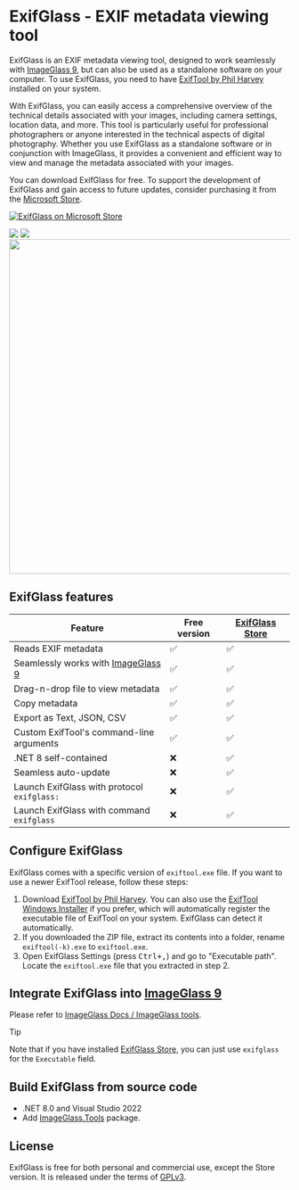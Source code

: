 ExifGlass - EXIF metadata viewing tool
===

ExifGlass is an EXIF metadata viewing tool, designed to work seamlessly with [ImageGlass 9](https://imageglass.org), but can also be used as a standalone software on your computer. To use ExifGlass, you need to have [ExifTool by Phil Harvey](https://exiftool.org) installed on your system.

With ExifGlass, you can easily access a comprehensive overview of the technical details associated with your images, including camera settings, location data, and more. This tool is particularly useful for professional photographers or anyone interested in the technical aspects of digital photography. Whether you use ExifGlass as a standalone software or in conjunction with ImageGlass, it provides a convenient and efficient way to view and manage the metadata associated with your images.

You can download ExifGlass for free. To support the development of ExifGlass and gain access to future updates, consider purchasing it from the [Microsoft Store](https://apps.microsoft.com/detail/9MX8S9HZ57W8?launch=true&cid=github_readme&mode=full).

[![ExifGlass on Microsoft Store](https://github.com/d2phap/ExifGlass/assets/3154213/ed878a58-cec3-4f74-ac56-c215477f6c61)](https://apps.microsoft.com/detail/9MX8S9HZ57W8?launch=true&cid=github_readme&mode=full)

<a href="https://github.com/d2phap/ExifGlass/releases">
  <img src="https://img.shields.io/github/downloads/d2phap/exifglass/total?color=%23ed604c&label=total%20downloads&style=for-the-badge" /></a>
  
<a href="https://github.com/d2phap/ExifGlass/releases">
  <img src="https://img.shields.io/github/downloads/d2phap/exifglass/latest/total?color=%23ed604c&label=latest%20version&style=for-the-badge" />
</a>


<br/>
<img src="https://github.com/d2phap/ExifGlass/assets/3154213/d2fc38fd-043c-46fd-bfb0-2cba006c3b1a" width="600" />


## ExifGlass features
| Feature | Free version | [ExifGlass Store](https://apps.microsoft.com/detail/9MX8S9HZ57W8?launch=true&cid=github_readme&mode=full) | 
| -- | -- | -- |
| Reads EXIF metadata | ✅ | ✅ |
| Seamlessly works with [ImageGlass 9](https://imageglass.org) | ✅ | ✅ |
| Drag-n-drop file to view metadata | ✅ | ✅ |
| Copy metadata | ✅ | ✅ |
| Export as Text, JSON, CSV | ✅ | ✅ |
| Custom ExifTool's command-line arguments | ✅ | ✅ |
| .NET 8 self-contained | ❌ | ✅ |
| Seamless auto-update | ❌ | ✅ |
| Launch ExifGlass with protocol `exifglass:` | ❌ | ✅ |
| Launch ExifGlass with command `exifglass` | ❌ | ✅ |


## Configure ExifGlass
ExifGlass comes with a specific version of `exiftool.exe` file. If you want to use a newer ExifTool release, follow these steps:
1. Download [ExifTool by Phil Harvey](https://exiftool.org). You can also use the [ExifTool Windows Installer](https://oliverbetz.de/pages/Artikel/ExifTool-for-Windows#toc-3) if you prefer, which will automatically register the executable file of ExifTool on your system. ExifGlass can detect it automatically.
2. If you downloaded the ZIP file, extract its contents into a folder, rename `exiftool(-k).exe` to `exiftool.exe`.
3. Open ExifGlass Settings (press <kbd>Ctrl+,</kbd>) and go to "Executable path". Locate the `exiftool.exe` file that you extracted in step 2.


## Integrate ExifGlass into [ImageGlass 9](https://imageglass.org)
Please refer to [ImageGlass Docs / ImageGlass tools](https://imageglass.org/docs/imageglass-tools#add-your-tool-to-imageglass).

> [!TIP]
> Note that if you have installed [ExifGlass Store](https://www.microsoft.com/store/productId/9MX8S9HZ57W8), you can just use `exifglass` for the `Executable` field.


## Build ExifGlass from source code
- .NET 8.0 and Visual Studio 2022
- Add [ImageGlass.Tools](https://www.nuget.org/packages/ImageGlass.Tools) package.


## License
ExifGlass is free for both personal and commercial use, except the Store version. It is released under the terms of [GPLv3](https://github.com/d2phap/ExifGlass/blob/main/LICENSE).

